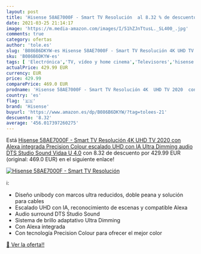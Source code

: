 ```yaml
---
layout: post
title: 'Hisense 58AE7000F - Smart TV Resolución  al 8.32 % de descuento'
date: 2021-03-25 21:14:17
image: 'https://m.media-amazon.com/images/I/51hZJnTtusL._SL400_.jpg'
comments: true
category: ofertas
author: 'tole.es'
slug: 'B086B6DKYW-es Hisense 58AE7000F - Smart TV Resolución 4K UHD TV 2020 con...'
sku: 'B086B6DKYW-es'
tags: [ 'Electrónica','TV, vídeo y home cinema','Televisores','hisense','smart','tv', ]
actualPrice: 429.99 EUR
currency: EUR
price: 429.99
comparePrice: 469.0 EUR
prodname: 'Hisense 58AE7000F - Smart TV Resolución 4K  UHD TV 2020  con Alexa integrada  Precision Colour  escalado UHD con IA  Ultra Dimming  audio DTS Studio Sound  Vidaa U 4.0'
country: 'es'
flag: '🇪🇸'
brand: 'Hisense'
buyurl: 'https://www.amazon.es/dp/B086B6DKYW/?tag=tolees-21'
descuento: '8.32'
average: '456.017397260275'
---
```


Está [Hisense 58AE7000F - Smart TV Resolución 4K  UHD TV 2020  con Alexa integrada  Precision Colour  escalado UHD con IA  Ultra Dimming  audio DTS Studio Sound  Vidaa U 4.0](https://www.amazon.es/dp/B086B6DKYW/?tag=tolees-21) con 8.32 de descuento por 429.99 EUR (original: 469.0 EUR) en el siguiente enlace!

[![Hisense 58AE7000F - Smart TV Resolución ](https://m.media-amazon.com/images/I/51hZJnTtusL._SL400_.jpg)](https://www.amazon.es/dp/B086B6DKYW/?tag=tolees-21)

ℹ️:

- Diseño unibody con marcos ultra reducidos, doble peana y solución para cables
- Escalado UHD con IA, reconocimiento de escenas y compatible Alexa
- Audio surround DTS Studio Sound
- Sistema de brillo adaptativo Ultra Dimming
- Con Alexa integrada
- Con tecnología Precision Colour para ofrecer el mejor color

[🛒 Ver la oferta!!](https://www.amazon.es/dp/B086B6DKYW/?tag=tolees-21)

